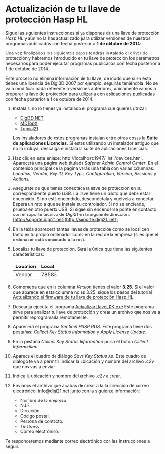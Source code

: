 # Actualización de tu llave de protección Hasp HL

Sigue las siguientes instrucciones si ya dispones de una llave de protección _Hasp HL_ y aún no la has actualizado para utilizar versiones de nuestros programas publicados con fecha posterior a **1 de obtubre de 2014**:  


Una vez finalizados los siguientes pasos tendrás instalado el driver de protección y habremos introducido en tu llave de protección los parámetros necesarios para poder ejecutar programas publicados con fecha posterior a 1 de octubre de 2014._._

Este proceso no elimina información de tu llave, de modo que si en ésta tienes una licencia de Digi3D 2007 por ejemplo, seguirás teniéndola. No se va a modificar nada referente a versiones anteriores, únicamente vamos a preparar la llave de protección para utilizarla con aplicaciones publicadas con fecha posterior a 1 de octubre de 2014.  


1. Instala si no lo tienes ya instalado el programa que quieres utilizar:  


   * [Digi3D.NET](https://www.digi21.net/Digi3D/Download)
   * [MDTopX](https://www.digi21.net/MDTop/Download)
   * [Topcal21](https://www.digi21.net/Topcal21/Download)

   Los instaladores de estos programas instalan entre otras cosas la **Suite de aplicaciones Licencias**. Si estás utilizando un instalador antiguo que no lo incluya, descarga e instala la suite de aplicaciones Licencias.

2. Haz clic en este enlace: [http://localhost:1947/\_int\_/devices.html](http://localhost:1947/_int_/devices.html). Aparecerá una página web titulada _Safenet Admin Control Center_. En el contenido principal de la página verás una tabla con varias columnas: _Location, Vendor, Key ID, Key Type, Configuration, Version, Sessions_ y _Actions_.
3. Asegúrate de que tienes conectada la llave de protección en su correspondiente puerto _USB_. La llave tiene un piloto que debe estar encendido. Si no está encendido, desconéctala y vuélvela a conectar. Espera un rato a que se instale su controlador. Si no se enciende, prueba en otro puerto USB. Si sigue sin encenderse ponte en contacto con el soporte técnico de _Digi21_ en la siguiente dirección: [http://soporte.digi21.net](http://soporte.digi21.net/)
4. En la tabla aparecerá tantas llaves de protección como se localicen tanto en tu propio ordenador como en la red de la empresa \(si es que el ordenador está conectado a la red\).
5. Localiza tu llave de protección. Será la única que tiene las siguientes características:  


   | Location | Local |
   | :--- | :--- |
   | Vendor | 78585 |

6. Comprueba que en la columna _Version_ tienes el valor **3.25**. Si el valor que aparece en esta columna no es 3.25, sigue los pasos del tutorial [Actualizando el firmware de tu llave de protección Hasp HL](actualizando-firmware.md).
7. Descarga ejecuta el programa [ActualizarLlaveLDK.exe](http://digi21.blob.core.windows.net/download/ActualizarLlaveLDK.exe) Este programa sirve para analizar tu llave de protección y crear un archivo que nos va a permitir reprogramarla remotamente.
8. Aparecerá el programa _Sentinel HASP RUS_. Este programa tiene dos pestañas: _Collect Key Status Information_ y _Apply License Update_.
9. En la pestaña _Collect Key Status Information_ pulsa el botón _Collect Information._
10. Aparece el cuadro de diálogo _Save Key Status As_. Este cuadro de diálogo te va a permitir indicar la ubicación y nombre del archivo _.c2v_ que nos vas a enviar.
11. Indica la ubicación y nombre del archivo _.c2v_ a crear.
12. Envíanos el archivo que acabas de crear a la la dirección de correo electrónico: [info@digi21.net](mailto:info@digi21.net) junto con la siguiente información:
    * Nombre de la empresa.
    * N.I.F.
    * Dirección.
    * Código postal.
    * Persona de contacto.
    * Teléfono.
    * Correo electrónico.

Te responderemos mediante correo electrónico con las instrucciones a seguir.



